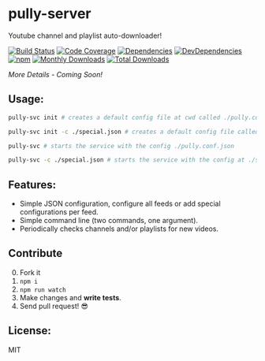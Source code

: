 # pully-server

Youtube channel and playlist auto-downloader!

[![Build Status](https://img.shields.io/travis/JimmyBoh/pully-server/master.svg?style=flat-square)](https://travis-ci.org/JimmyBoh/pully-server)
[![Code Coverage](https://img.shields.io/coveralls/JimmyBoh/pully-server/master.svg?style=flat-square)](https://coveralls.io/github/JimmyBoh/pully-server?branch=master)
[![Dependencies](https://img.shields.io/david/JimmyBoh/pully-server.svg?style=flat-square)](https://david-dm.org/JimmyBoh/pully-server)
[![DevDependencies](https://img.shields.io/david/dev/JimmyBoh/pully-server.svg?style=flat-square)](https://david-dm.org/JimmyBoh/pully-server?type=dev)
[![npm](https://img.shields.io/npm/v/pully-server.svg?style=flat-square)](https://www.npmjs.com/package/pully-server)
[![Monthly Downloads](https://img.shields.io/npm/dm/pully-server.svg?style=flat-square)](https://www.npmjs.com/package/pully-server)
[![Total Downloads](https://img.shields.io/npm/dt/pully-server.svg?style=flat-square)](https://www.npmjs.com/package/pully-server)


*More Details - Coming Soon!*


## Usage:

```bash
pully-svc init # creates a default config file at cwd called ./pully.conf.json

pully-svc init -c ./special.json # creates a default config file called ./special.json

pully-svc # starts the service with the config ./pully.conf.json

pully-svc -c ./special.json # starts the service with the config at ./special.json

```


## Features:
 - Simple JSON configuration, configure all feeds or add special configurations per feed.
 - Simple command line (two commands, one argument).
 - Periodically checks channels and/or playlists for new videos.
 
## Contribute
 
 0. Fork it
 1. `npm i`
 2. `npm run watch`
 3. Make changes and **write tests**.
 4. Send pull request! :sunglasses:
 
## License:
 
MIT